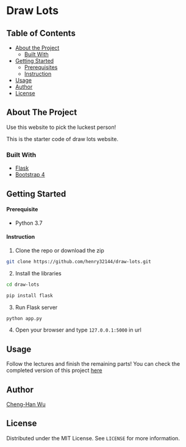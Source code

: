 # Draw Lots

<!-- TABLE OF CONTENTS -->
## Table of Contents

* [About the Project](#about-the-project)
  * [Built With](#built-with)
* [Getting Started](#getting-started)
  * [Prerequisites](#prerequisites)
  * [Instruction](#Instruction)
* [Usage](#usage)
* [Author](#Author)
* [License](#license)



<!-- ABOUT THE PROJECT -->
## About The Project

Use this website to pick the luckest person!

This is the starter code of draw lots website.

### Built With
* [Flask](https://flask.palletsprojects.com/en/1.1.x/)
* [Bootstrap 4](https://getbootstrap.com/)

<!-- GETTING STARTED -->
## Getting Started

#### Prerequisite

* Python 3.7

#### Instruction

1. Clone the repo or download the zip
```sh
git clone https://github.com/henry32144/draw-lots.git
```
2. Install the libraries
```sh
cd draw-lots

pip install flask
```
3. Run Flask server
```sh
python app.py
```
4. Open your browser and type `127.0.0.1:5000` in url

<!-- USAGE -->
## Usage

Follow the lectures and finish the remaining parts! You can check the completed version of this project [here](https://github.com/henry32144/draw-lots/tree/completed/) 

<!-- CONTRIBUTING -->
## Author

[Cheng-Han Wu](https://github.com/henry32144/)

<!-- LICENSE -->
## License

Distributed under the MIT License. See `LICENSE` for more information.